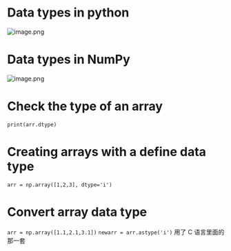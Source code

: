 # Data types in python 
![image.png](https://cdn.jsdelivr.net/gh/Pokemongle/img_bed_0@main/img/202506200518560.png)

# Data types in NumPy 
![image.png](https://cdn.jsdelivr.net/gh/Pokemongle/img_bed_0@main/img/202506200519451.png)

# Check the type of an array 
`print(arr.dtype)`

# Creating arrays with a define data type 
`arr = np.array([1,2,3], dtype='i')`

# Convert array data type 
`arr = np.array([1.1,2.1,3.1])`
`newarr = arr.astype('i')`
用了 C 语言里面的那一套

